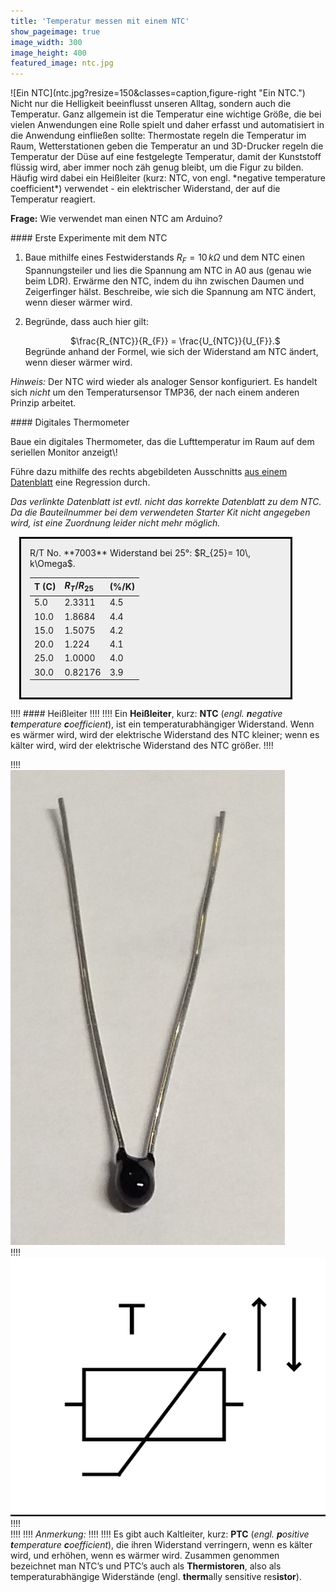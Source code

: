 ```yaml
---
title: 'Temperatur messen mit einem NTC'
show_pageimage: true
image_width: 300
image_height: 400
featured_image: ntc.jpg
---
```


<div markdown="1" class="clearfix">
![Ein NTC](ntc.jpg?resize=150&classes=caption,figure-right "Ein NTC.")
Nicht nur die Helligkeit beeinflusst unseren Alltag, sondern auch die Temperatur. Ganz allgemein ist die Temperatur eine wichtige Größe, die bei vielen Anwendungen eine Rolle spielt und daher erfasst und automatisiert in die Anwendung einfließen sollte: Thermostate regeln die Temperatur im Raum, Wetterstationen geben die Temperatur an und 3D-Drucker regeln die Temperatur der Düse auf eine festgelegte Temperatur, damit der Kunststoff flüssig wird, aber immer noch zäh genug bleibt, um die Figur zu bilden. Häufig wird dabei ein Heißleiter (kurz: NTC, von engl. *negative temperature coefficient*) verwendet - ein elektrischer Widerstand, der auf die Temperatur reagiert.

**Frage:** Wie verwendet man einen NTC am Arduino?
</div>
    
<div markdown="1" class="aufgabe">
#### Erste Experimente mit dem NTC

1.  Baue mithilfe eines Festwiderstands $R_F= 10\,  k\Omega$ und dem NTC einen Spannungsteiler und lies die Spannung am NTC in A0 aus (genau wie beim LDR).
    Erwärme den NTC, indem du ihn zwischen Daumen und Zeigerfinger hälst. Beschreibe, wie sich die Spannung am NTC ändert, wenn dieser wärmer wird.

2.  Begründe, dass auch hier gilt:
    <center markdown="1">$\frac{R_{NTC}}{R_{F}} = \frac{U_{NTC}}{U_{F}}.$</center>    
    Begründe anhand der Formel, wie sich der Widerstand am NTC ändert, wenn dieser wärmer wird.
</div>

*Hinweis:* Der NTC wird wieder als analoger Sensor konfiguriert. Es handelt sich *nicht* um den Temperatursensor TMP36, der nach einem anderen Prinzip arbeitet.

<div markdown="1" class="projekt">
#### Digitales Thermometer
<p></p>
<div class="flex-box">
<div markdown="1">
Baue ein digitales Thermometer, das die Lufttemperatur im Raum auf dem seriellen Monitor anzeigt\!

Führe dazu mithilfe des rechts abgebildeten Ausschnitts [aus einem Datenblatt](https://pdf1.alldatasheet.com/datasheet-pdf/view/509832/EPCOS/G1541.html) eine Regression durch.

*Das verlinkte Datenblatt ist evtl. nicht das korrekte Datenblatt zu dem NTC. Da die Bauteilnummer bei dem verwendeten Starter Kit nicht angegeben wird, ist eine Zuordnung leider nicht mehr möglich.*
</div>
<div>
<div markdown="1" style="width:80%; background: #eee; border: 3px solid #000; padding:1em; margin: 1em;">
R/T No. **7003**
Widerstand bei 25°:
$R_{25}= 10\,  k\Omega$.  

| T (C) | $R_T/R_{25}$ | (%/K) |
| :---- | :------------- | :---- |
| 5.0   | 2.3311         | 4.5   |
| 10.0  | 1.8684         | 4.4   |
| 15.0  | 1.5075         | 4.2   |
| 20.0  | 1.224          | 4.1   |
| 25.0  | 1.0000         | 4.0   |
| 30.0  | 0.82176        | 3.9   |
</div>
</div>
</div>
</div>

!!!! #### Heißleiter
!!!! 
!!!! Ein **Heißleiter**, kurz: **NTC** (*engl. **n**egative **t**emperature **c**oefficient*), ist ein temperaturabhängiger Widerstand. Wenn es wärmer wird, wird der elektrische Widerstand des NTC kleiner; wenn es kälter wird, wird der elektrische Widerstand des NTC größer.
!!!! <div class="flex-box">
!!!! <div markdown="1">![Ein NTC](ntc.jpg?resize=150&classes=caption "Ein NTC als Bild.")</div>
!!!! <div markdown="1">![NTC Schaltsymbol](ntc-schaltsymbol.png?resize=200&classes=caption "Schaltsymbol für einen NTC.")</div>
!!!! </div>
!!!! 
!!!! *Anmerkung:*
!!!! 
!!!! Es gibt auch Kaltleiter, kurz: **PTC** (*engl. **p**ositive **t**emperature **c**oefficient*), die ihren Widerstand verringern, wenn es kälter wird, und erhöhen, wenn es wärmer wird. Zusammen genommen bezeichnet man NTC’s und PTC’s auch als **Thermistoren**, also als temperaturabhängige Widerstände (engl. **therm**ally sensitive res**istor**).
